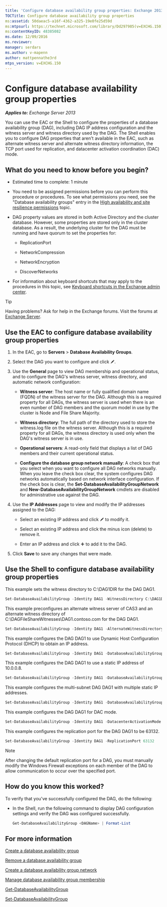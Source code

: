```yaml
---
title: 'Configure database availability group properties: Exchange 2013 Help'
TOCTitle: Configure database availability group properties
ms:assetid: 50daeac5-a16f-4362-a325-19e0fe25d59d
ms:mtpsurl: https://technet.microsoft.com/library/Dd297985(v=EXCHG.150)
ms:contentKeyID: 48385082
ms.date: 12/09/2016
ms.reviewer: 
manager: serdars
ms.author: v-mapenn
author: mattpennathe3rd
mtps_version: v=EXCHG.150
---
```


# Configure database availability group properties

_**Applies to:** Exchange Server 2013_

You can use the EAC or the Shell to configure the properties of a database availability group (DAG), including DAG IP address configuration and the witness server and witness directory used by the DAG. The Shell enables you to configure DAG properties that aren't available in the EAC, such as alternate witness server and alternate witness directory information, the TCP port used for replication, and datacenter activation coordination (DAC) mode.

## What do you need to know before you begin?

- Estimated time to complete: 1 minute

- You need to be assigned permissions before you can perform this procedure or procedures. To see what permissions you need, see the "Database availability groups" entry in the [High availability and site resilience permissions](high-availability-and-site-resilience-permissions-exchange-2013-help.md) topic.

- DAG property values are stored in both Active Directory and the cluster database. However, some properties are stored only in the cluster database. As a result, the underlying cluster for the DAG must be running and have quorum to set the properties for:

  - ReplicationPort

  - NetworkCompression

  - NetworkEncryption

  - DiscoverNetworks

- For information about keyboard shortcuts that may apply to the procedures in this topic, see [Keyboard shortcuts in the Exchange admin center](keyboard-shortcuts-in-the-exchange-admin-center-2013-help.md).

> [!TIP]
> Having problems? Ask for help in the Exchange forums. Visit the forums at [Exchange Server](https://go.microsoft.com/fwlink/p/?linkid=60612).

## Use the EAC to configure database availability group properties

1. In the EAC, go to **Servers** \> **Database Availability Groups**.

2. Select the DAG you want to configure and click ![Edit icon](images/JJ218640.6f53ccb2-1f13-4c02-bea0-30690e6ea71d(EXCHG.150).gif "Edit icon").

3. Use the **General** page to view DAG membership and operational status, and to configure the DAG's witness server, witness directory, and automatic network configuration:

   - **Witness server**: The host name or fully qualified domain name (FQDN) of the witness server for the DAG. Although this is a required property for all DAGs, the witness server is used when there is an even number of DAG members and the quorum model in use by the cluster is Node and File Share Majority.

   - **Witness directory**: The full path of the directory used to store the witness.log file on the witness server. Although this is a required property for all DAGs, the witness directory is used only when the DAG's witness server is in use.

   - **Operational servers**: A read-only field that displays a list of DAG members and their current operational status.

   - **Configure the database group network manually**: A check box that you select when you want to configure all DAG networks manually. When you leave the check box clear, the system configures DAG networks automatically based on network interface configuration. If the check box is clear, the **Set-DatabaseAvailabilityGroupNetwork** and **New-DatabaseAvailabilityGroupNetwork** cmdlets are disabled for administrative use against the DAG.

4. Use the **IP Addresses** page to view and modify the IP addresses assigned to the DAG:

   - Select an existing IP address and click ![Edit icon](images/JJ218640.6f53ccb2-1f13-4c02-bea0-30690e6ea71d(EXCHG.150).gif "Edit icon") to modify it.

   - Select an existing IP address and click the minus icon (delete) to remove it.

   - Enter an IP address and click ![Add Icon](images/JJ218640.c1e75329-d6d7-4073-a27d-498590bbb558(EXCHG.150).gif "Add Icon") to add it to the DAG.

5. Click **Save** to save any changes that were made.

## Use the Shell to configure database availability group properties

This example sets the witness directory to C:\\DAG1DIR for the DAG DAG1.

```powershell
Set-DatabaseAvailabilityGroup -Identity DAG1 -WitnessDirectory C:\DAG1DIR
```

This example preconfigures an alternate witness server of CAS3 and an alternate witness directory of C:\\DAGFileShareWitnesses\\DAG1.contoso.com for the DAG DAG1.

```powershell
Set-DatabaseAvailabilityGroup -Identity DAG1 -AlternateWitnessDirectory C:\DAGFileShareWitnesses\DAG1.contoso.com -AlternateWitnessServer CAS3
```

This example configures the DAG DAG1 to use Dynamic Host Configuration Protocol (DHCP) to obtain an IP address.

```powershell
Set-DatabaseAvailabilityGroup -Identity DAG1 -DatabaseAvailabilityGroupIPAddresses 0.0.0.0
```

This example configures the DAG DAG1 to use a static IP address of 10.0.0.8.

```powershell
Set-DatabaseAvailabilityGroup -Identity DAG1 -DatabaseAvailabilityGroupIPAddresses 10.0.0.8
```

This example configures the multi-subnet DAG DAG1 with multiple static IP addresses.

```powershell
Set-DatabaseAvailabilityGroup -Identity DAG1 -DatabaseAvailabilityGroupIPAddresses 10.0.0.8,10.0.1.8
```

This example configures the DAG DAG1 for DAC mode.

```powershell
Set-DatabaseAvailabilityGroup -Identity DAG1 -DatacenterActivationMode DagOnly
```

This example configures the replication port for the DAG DAG1 to be 63132.

```powershell
Set-DatabaseAvailabilityGroup -Identity DAG1 -ReplicationPort 63132
```

> [!NOTE]
> After changing the default replication port for a DAG, you must manually modify the Windows Firewall exceptions on each member of the DAG to allow communication to occur over the specified port.

## How do you know this worked?

To verify that you've successfully configured the DAG, do the following:

- In the Shell, run the following command to display DAG configuration settings and verify the DAG was configured successfully.

  ```powershell
  Get-DatabaseAvailabilityGroup <DAGName> | Format-List
  ```

## For more information

[Create a database availability group](create-a-database-availability-group-exchange-2013-help.md)

[Remove a database availability group](remove-a-database-availability-group-exchange-2013-help.md)

[Create a database availability group network](create-a-database-availability-group-network-exchange-2013-help.md)

[Manage database availability group membership](manage-database-availability-group-membership-exchange-2013-help.md)

[Get-DatabaseAvailabilityGroup](https://technet.microsoft.com/library/dd351226\(v=exchg.150\))

[Set-DatabaseAvailabilityGroup](https://technet.microsoft.com/library/dd297934\(v=exchg.150\))

